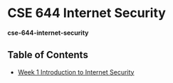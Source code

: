 # CSE 644 Internet Security
**cse-644-internet-security**

## Table of Contents

- [Week 1 Introduction to Internet Security](/week1/README.md#Week-1-Introduction-to-Internet-Security)